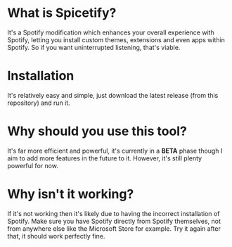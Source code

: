 # What is Spicetify?
It's a Spotify modification which enhances your overall experience with Spotify, letting you install custom themes, extensions and even apps within Spotify. So if you want uninterrupted listening, that's viable.

# Installation
It's relatively easy and simple, just download the latest release (from this repository) and run it.

# Why should you use this tool?
It's far more efficient and powerful, it's currently in a **BETA** phase though I aim to add more features in the future to it. However, it's still plenty powerful for now.

# Why isn't it working?
If it's not working then it's likely due to having the incorrect installation of Spotify. Make sure you have Spotify directly from Spotify themselves, not from anywhere else like the Microsoft Store for example. Try it again after that, it should work perfectly fine.
